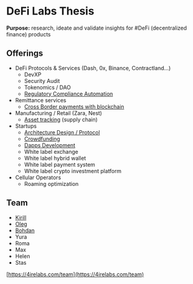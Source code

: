 # DeFi Labs Thesis

**Purpose:** research, ideate and validate insights for \#DeFi \(decentralized finance\) products

## Offerings

* DeFi Protocols & Services \(Dash, 0x, Binance, Contractland...\)
  * DevXP
  * Security Audit
  * Tokenomics / DAO
  * [Regulatory Compliance Automation](complaince-scoring/)
* Remittance services
  * [Cross Border payments with blockchain](https://docs.google.com/document/d/1_hGranGM5bSelSnkbaFitIT1Ief_uxwjubvXJCBTOEo/edit#heading=h.qfpi451ehfxn)
* Manufacturing / Retail \(Zara, Nest\)
  * [Asset tracking](asset-tracking.md) \(supply chain\)
* Startups
  * [Architecture Design / Protocol](architecture-design-protocol.md)
  * [Crowdfunding](fund-management-app-wip/)
  * [Dapps Development](dapps-wallets-development.md)
  * White label exchange
  * White label hybrid wallet
  * White label payment system
  * White label crypto investment platform
* Cellular Operators
  * Roaming optimization

## Team

* [Kirill](https://cryptohire.io/talent/1115)
* [Oleg](https://youteam.co.uk/talent/3336)
* [Bohdan](https://cryptohire.io/talent/2209)
* Yura
* Roma
* Max
* Helen
* Stas

[https://4irelabs.com/team](https://4irelabs.com/team)

